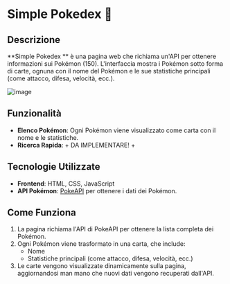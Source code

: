 # Simple Pokedex 🐉

## Descrizione
**Simple Pokedex ** è una pagina web che richiama un'API per ottenere informazioni sui Pokémon (150). L'interfaccia mostra i Pokémon sotto forma di carte, ognuna con il nome del Pokémon e le sue statistiche principali (come attacco, difesa, velocità, ecc.).

![image](https://github.com/user-attachments/assets/52fbd657-d7d7-450f-97b5-3fb2faa70d86)


## Funzionalità
- **Elenco Pokémon**: Ogni Pokémon viene visualizzato come carta con il nome e le statistiche.
- **Ricerca Rapida**: + DA IMPLEMENTARE! +

## Tecnologie Utilizzate
- **Frontend**: HTML, CSS, JavaScript
- **API Pokémon**: [PokeAPI](https://pokeapi.co/) per ottenere i dati dei Pokémon.

## Come Funziona
1. La pagina richiama l'API di PokeAPI per ottenere la lista completa dei Pokémon.
2. Ogni Pokémon viene trasformato in una carta, che include:
   - Nome
   - Statistiche principali (come attacco, difesa, velocità, ecc.)
3. Le carte vengono visualizzate dinamicamente sulla pagina, aggiornandosi man mano che nuovi dati vengono recuperati dall'API.

